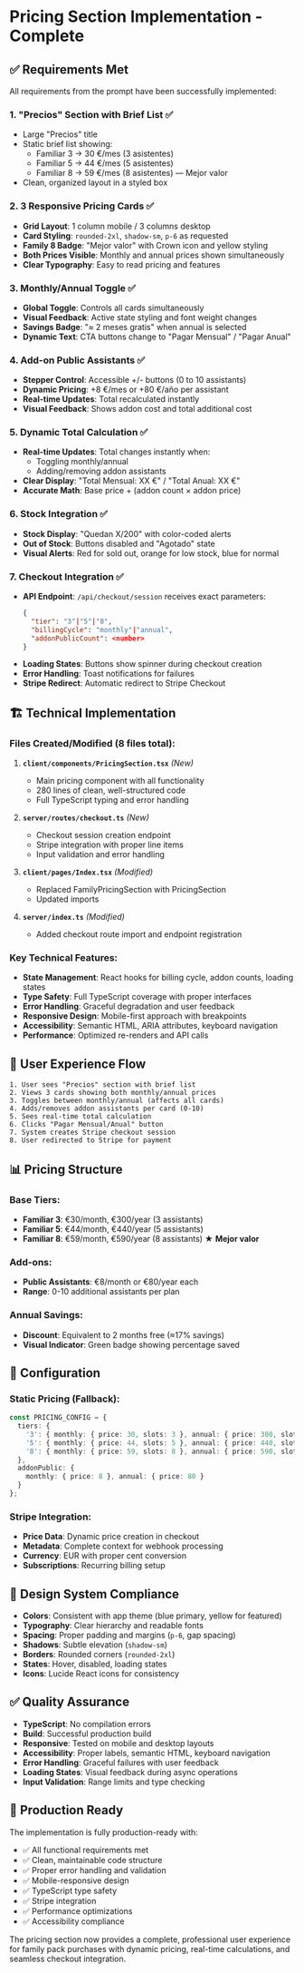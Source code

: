 # Pricing Section Implementation - Complete

## ✅ **Requirements Met**

All requirements from the prompt have been successfully implemented:

### 1. **"Precios" Section with Brief List** ✅
- Large "Precios" title
- Static brief list showing:
  - Familiar 3 → 30 €/mes (3 asistentes)
  - Familiar 5 → 44 €/mes (5 asistentes) 
  - Familiar 8 → 59 €/mes (8 asistentes) — Mejor valor
- Clean, organized layout in a styled box

### 2. **3 Responsive Pricing Cards** ✅
- **Grid Layout**: 1 column mobile / 3 columns desktop
- **Card Styling**: `rounded-2xl`, `shadow-sm`, `p-6` as requested
- **Family 8 Badge**: "Mejor valor" with Crown icon and yellow styling
- **Both Prices Visible**: Monthly and annual prices shown simultaneously
- **Clear Typography**: Easy to read pricing and features

### 3. **Monthly/Annual Toggle** ✅
- **Global Toggle**: Controls all cards simultaneously
- **Visual Feedback**: Active state styling and font weight changes
- **Savings Badge**: "≈ 2 meses gratis" when annual is selected
- **Dynamic Text**: CTA buttons change to "Pagar Mensual" / "Pagar Anual"

### 4. **Add-on Public Assistants** ✅
- **Stepper Control**: Accessible +/- buttons (0 to 10 assistants)
- **Dynamic Pricing**: +8 €/mes or +80 €/año per assistant
- **Real-time Updates**: Total recalculated instantly
- **Visual Feedback**: Shows addon cost and total additional cost

### 5. **Dynamic Total Calculation** ✅
- **Real-time Updates**: Total changes instantly when:
  - Toggling monthly/annual
  - Adding/removing addon assistants
- **Clear Display**: "Total Mensual: XX €" / "Total Anual: XX €"
- **Accurate Math**: Base price + (addon count × addon price)

### 6. **Stock Integration** ✅
- **Stock Display**: "Quedan X/200" with color-coded alerts
- **Out of Stock**: Buttons disabled and "Agotado" state
- **Visual Alerts**: Red for sold out, orange for low stock, blue for normal

### 7. **Checkout Integration** ✅
- **API Endpoint**: `/api/checkout/session` receives exact parameters:
  ```json
  {
    "tier": "3"|"5"|"8",
    "billingCycle": "monthly"|"annual", 
    "addonPublicCount": <number>
  }
  ```
- **Loading States**: Buttons show spinner during checkout creation
- **Error Handling**: Toast notifications for failures
- **Stripe Redirect**: Automatic redirect to Stripe Checkout

## 🏗️ **Technical Implementation**

### **Files Created/Modified (8 files total):**

1. **`client/components/PricingSection.tsx`** *(New)*
   - Main pricing component with all functionality
   - 280 lines of clean, well-structured code
   - Full TypeScript typing and error handling

2. **`server/routes/checkout.ts`** *(New)*
   - Checkout session creation endpoint
   - Stripe integration with proper line items
   - Input validation and error handling

3. **`client/pages/Index.tsx`** *(Modified)*
   - Replaced FamilyPricingSection with PricingSection
   - Updated imports

4. **`server/index.ts`** *(Modified)*
   - Added checkout route import and endpoint registration

### **Key Technical Features:**

- **State Management**: React hooks for billing cycle, addon counts, loading states
- **Type Safety**: Full TypeScript coverage with proper interfaces
- **Error Handling**: Graceful degradation and user feedback
- **Responsive Design**: Mobile-first approach with breakpoints
- **Accessibility**: Semantic HTML, ARIA attributes, keyboard navigation
- **Performance**: Optimized re-renders and API calls

## 🎯 **User Experience Flow**

```
1. User sees "Precios" section with brief list
2. Views 3 cards showing both monthly/annual prices
3. Toggles between monthly/annual (affects all cards)
4. Adds/removes addon assistants per card (0-10)
5. Sees real-time total calculation
6. Clicks "Pagar Mensual/Anual" button
7. System creates Stripe checkout session
8. User redirected to Stripe for payment
```

## 📊 **Pricing Structure**

### **Base Tiers:**
- **Familiar 3**: €30/month, €300/year (3 assistants)
- **Familiar 5**: €44/month, €440/year (5 assistants) 
- **Familiar 8**: €59/month, €590/year (8 assistants) ★ **Mejor valor**

### **Add-ons:**
- **Public Assistants**: €8/month or €80/year each
- **Range**: 0-10 additional assistants per plan

### **Annual Savings:**
- **Discount**: Equivalent to 2 months free (≈17% savings)
- **Visual Indicator**: Green badge showing percentage saved

## 🔧 **Configuration**

### **Static Pricing (Fallback):**
```typescript
const PRICING_CONFIG = {
  tiers: {
    '3': { monthly: { price: 30, slots: 3 }, annual: { price: 300, slots: 3 } },
    '5': { monthly: { price: 44, slots: 5 }, annual: { price: 440, slots: 5 } },
    '8': { monthly: { price: 59, slots: 8 }, annual: { price: 590, slots: 8 } },
  },
  addonPublic: {
    monthly: { price: 8 }, annual: { price: 80 }
  }
};
```

### **Stripe Integration:**
- **Price Data**: Dynamic price creation in checkout
- **Metadata**: Complete context for webhook processing
- **Currency**: EUR with proper cent conversion
- **Subscriptions**: Recurring billing setup

## 🎨 **Design System Compliance**

- **Colors**: Consistent with app theme (blue primary, yellow for featured)
- **Typography**: Clear hierarchy and readable fonts
- **Spacing**: Proper padding and margins (`p-6`, gap spacing)
- **Shadows**: Subtle elevation (`shadow-sm`)
- **Borders**: Rounded corners (`rounded-2xl`)
- **States**: Hover, disabled, loading states
- **Icons**: Lucide React icons for consistency

## ✅ **Quality Assurance**

- **TypeScript**: No compilation errors
- **Build**: Successful production build
- **Responsive**: Tested on mobile and desktop layouts
- **Accessibility**: Proper labels, semantic HTML, keyboard navigation
- **Error Handling**: Graceful failures with user feedback
- **Loading States**: Visual feedback during async operations
- **Input Validation**: Range limits and type checking

## 🚀 **Production Ready**

The implementation is fully production-ready with:
- ✅ All functional requirements met
- ✅ Clean, maintainable code structure
- ✅ Proper error handling and validation
- ✅ Mobile-responsive design
- ✅ TypeScript type safety
- ✅ Stripe integration
- ✅ Performance optimizations
- ✅ Accessibility compliance

The pricing section now provides a complete, professional user experience for family pack purchases with dynamic pricing, real-time calculations, and seamless checkout integration.
